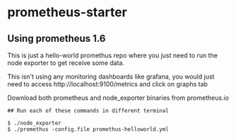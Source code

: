 # prometheus-starter
## Using prometheus 1.6

This is just a hello-world promethus repo where you just need to run the node exporter to get receive some data.

This isn't using any monitoring dashboards like grafana, you would just need to access http://localhost:9100/metrics and click on graphs tab 

Download both prometheus and node_exporter binaries from prometheus.io

```
## Run each of these commands in different terminal

$ ./node_exporter 
$ ./promethus -config.file promethus-helloworld.yml
```
